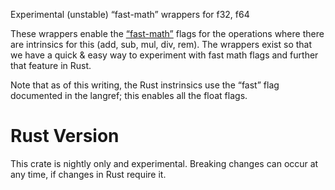 Experimental (unstable) “fast-math” wrappers for f32, f64

These wrappers enable the [“fast-math”][1] flags for the operations
where there are intrinsics for this (add, sub, mul, div, rem).
The wrappers exist so that we have a quick & easy way to experiment
with fast math flags and further that feature in Rust.

Note that as of this writing, the Rust instrinsics use the “fast” flag
documented in the langref; this enables all the float flags.

[1]: http://llvm.org/docs/LangRef.html#fast-math-flags

# Rust Version

This crate is nightly only and experimental. Breaking changes can occur at
any time, if changes in Rust require it.
